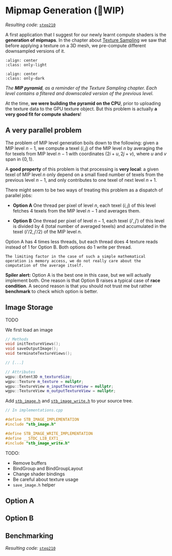 Mipmap Generation (🚧WIP)
=================

*Resulting code:* [`step210`](https://github.com/eliemichel/LearnWebGPU-Code/tree/step210)

A first application that I suggest for our newly learnt compute shaders is the **generation of mipmaps**. In the chapter about [Texture Sampling](http://localhost:8000/basic-3d-rendering/texturing/sampler.html#filtering) we saw that before applying a texture on a 3D mesh, we pre-compute different downsampled versions of it.

```{image} /images/min-pyramid-light.svg
:align: center
:class: only-light
```

```{image} /images/min-pyramid-dark.svg
:align: center
:class: only-dark
```

<p class="align-center">
	<span class="caption-text"><em>The <strong>MIP pyramid</strong>, as a reminder of the Texture Sampling chapter. Each level contains a filtered and downscaled version of the previous level.</em></span>
</p>

At the time, **we were building the pyramid on the CPU**, prior to uploading the texture data to the GPU texture object. But this problem is actually **a very good fit for compute shaders**!

A very parallel problem
-----------------------

The problem of MIP level generation boils down to the following: given a MIP level $n - 1$, we compute a texel $(i,j)$ of the MIP level $n$ by averaging the for texels from MIP level $n - 1$ with coordinates $(2 i + u,2j + v)$, where $u$ and $v$ span in $\{0,1\}$.

A **good property** of this problem is that processing is **very local**: a given texel of MIP level $n$ only depend on a small fixed number of texels from the previous level $n - 1$, and only contributes to one texel of next level $n + 1$.

There might seem to be two ways of treating this problem as a dispatch of parallel jobs:

 - **Option A** One thread per pixel of level $n$, each texel $(i,j)$ of this level fetches 4 texels from the MIP level $n - 1$ and averages them.

 - **Option B** One thread per pixel of level $n - 1$, each texel $(i',j')$ of this level is divided by $4$ (total number of averaged texels) and accumulated in the texel $(i'/2, j'/2)$ of the MIP level $n$.

Option A has 4 times less threads, but each thread does 4 texture reads instead of 1 for Option B. Both options do 1 write per thread.

```{note}
The limiting factor in the case of such a simple mathematical operation is memory access, we do not really care about the computation of the average itself.
```

**Spiler alert:** Option A is the best one in this case, but we will actually implement both. One reason is that Option B raises a typical case of **race condition**. A second reason is that you should not trust me but rather **benchmark** to check which option is better.

Image Storage
-------------

TODO

We first load an image

```C++
// Methods
void initTextureViews();
void saveOutputImage();
void terminateTextureViews();

// [...]

// Attributes
wgpu::Extent3D m_textureSize;
wgpu::Texture m_texture = nullptr;
wgpu::TextureView m_inputTextureView = nullptr;
wgpu::TextureView m_outputTextureView = nullptr;
```

Add [`stb_image.h`](https://raw.githubusercontent.com/nothings/stb/master/stb_image.h) and [`stb_image_write.h`](https://raw.githubusercontent.com/nothings/stb/master/stb_image_write.h) to your source tree.

```C++
// In implementations.cpp

#define STB_IMAGE_IMPLEMENTATION
#include "stb_image.h"

#define STB_IMAGE_WRITE_IMPLEMENTATION
#define __STDC_LIB_EXT1__
#include "stb_image_write.h"
```

TODO:

 - Remove buffers
 - BindGroup and BindGroupLayout
 - Change shader bindings
 - Be careful about texture usage
 - `save_image.h` helper

Option A
--------

Option B
--------

Benchmarking
------------

*Resulting code:* [`step210`](https://github.com/eliemichel/LearnWebGPU-Code/tree/step210)
